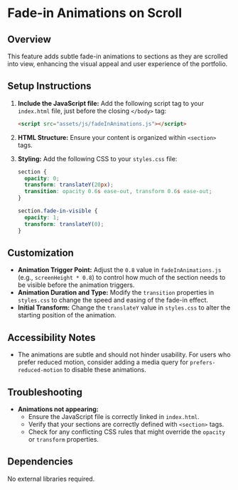 # Fade-in Animations on Scroll

## Overview

This feature adds subtle fade-in animations to sections as they are scrolled into view, enhancing the visual appeal and user experience of the portfolio.

## Setup Instructions

1.  **Include the JavaScript file:** Add the following script tag to your `index.html` file, just before the closing `</body>` tag:

    ```html
    <script src="assets/js/fadeInAnimations.js"></script>
    ```

2.  **HTML Structure:** Ensure your content is organized within `<section>` tags.

3.  **Styling:** Add the following CSS to your `styles.css` file:

    ```css
    section {
      opacity: 0;
      transform: translateY(20px);
      transition: opacity 0.6s ease-out, transform 0.6s ease-out;
    }

    section.fade-in-visible {
      opacity: 1;
      transform: translateY(0);
    }
    ```

## Customization

-   **Animation Trigger Point:** Adjust the `0.8` value in `fadeInAnimations.js` (e.g., `screenHeight * 0.8`) to control how much of the section needs to be visible before the animation triggers.
-   **Animation Duration and Type:** Modify the `transition` properties in `styles.css` to change the speed and easing of the fade-in effect.
-   **Initial Transform:** Change the `translateY` value in `styles.css` to alter the starting position of the animation.

## Accessibility Notes

-   The animations are subtle and should not hinder usability. For users who prefer reduced motion, consider adding a media query for `prefers-reduced-motion` to disable these animations.

## Troubleshooting

-   **Animations not appearing:**
    -   Ensure the JavaScript file is correctly linked in `index.html`.
    -   Verify that your sections are correctly defined with `<section>` tags.
    -   Check for any conflicting CSS rules that might override the `opacity` or `transform` properties.

## Dependencies

No external libraries required.
